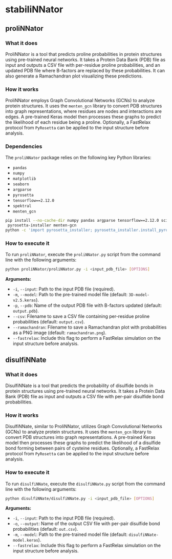 # stabiliNNator

## proliNNator

### What it does
ProliNNator is a tool that predicts proline probabilities in protein structures using pre-trained neural networks. It takes a Protein Data Bank (PDB) file as input and outputs a CSV file with per-residue proline probabilities, and an updated PDB file where B-factors are replaced by these probabilities. It can also generate a Ramachandran plot visualizing these predictions.

### How it works
ProliNNator employs Graph Convolutional Networks (GCNs) to analyze protein structures. It uses the `menten_gcn` library to convert PDB structures into graph representations, where residues are nodes and interactions are edges. A pre-trained Keras model then processes these graphs to predict the likelihood of each residue being a proline. Optionally, a FastRelax protocol from `PyRosetta` can be applied to the input structure before analysis.

### Dependencies
The `proliNNator` package relies on the following key Python libraries:
*   `pandas`
*   `numpy`
*   `matplotlib`
*   `seaborn`
*   `argparse`
*   `pyrosetta`
*   `tensorflow==2.12.0`
*   `spektral`
*   `menten_gcn`

```bash
pip install --no-cache-dir numpy pandas argparse tensorflow==2.12.0 scikit-learn matplotlib seaborn spektral \
 pyrosetta-installer menten-gcn
python -c 'import pyrosetta_installer; pyrosetta_installer.install_pyrosetta()'
```

### How to execute it
To run `proliNNator`, execute the `proliNNator.py` script from the command line with the following arguments:

```bash
python proliNNator/proliNNator.py -i <input_pdb_file> [OPTIONS]
```

**Arguments:**
*   `-i`, `--input`: Path to the input PDB file (required).
*   `-m`, `--model`: Path to the pre-trained model file (default: `3D-model-v2.5.keras`).
*   `-p`, `--pdb`: Name of the output PDB file with B-factors updated (default: `output.pdb`).
*   `--csv`: Filename to save a CSV file containing per-residue proline probabilities (default: `output.csv`).
*   `--ramachandran`: Filename to save a Ramachandran plot with probabilities as a PNG image (default: `ramachandran.png`).
*   `--fastrelax`: Include this flag to perform a FastRelax simulation on the input structure before analysis.

## disulfiNNate

### What it does
DisulfiNNate is a tool that predicts the probability of disulfide bonds in protein structures using pre-trained neural networks. It takes a Protein Data Bank (PDB) file as input and outputs a CSV file with per-pair disulfide bond probabilities.

### How it works
DisulfiNNate, similar to ProliNNator, utilizes Graph Convolutional Networks (GCNs) to analyze protein structures. It uses the `menten_gcn` library to convert PDB structures into graph representations. A pre-trained Keras model then processes these graphs to predict the likelihood of a disulfide bond forming between pairs of cysteine residues. Optionally, a FastRelax protocol from `PyRosetta` can be applied to the input structure before analysis.

### How to execute it
To run `disulfiNNate`, execute the `disulfiNNate.py` script from the command line with the following arguments:

```bash
python disulfiNNate/disulfiNNate.py -i <input_pdb_file> [OPTIONS]
```

**Arguments:**
*   `-i`, `--input`: Path to the input PDB file (required).
*   `-o`, `--output`: Name of the output CSV file with per-pair disulfide bond probabilities (default: `out.csv`).
*   `-m`, `--model`: Path to the pre-trained model file (default: `disulfiNNate-model.keras`).
*   `--fastrelax`: Include this flag to perform a FastRelax simulation on the input structure before analysis.
